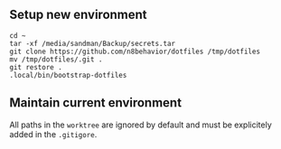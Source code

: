 ## Setup new environment

```
cd ~
tar -xf /media/sandman/Backup/secrets.tar
git clone https://github.com/n8behavior/dotfiles /tmp/dotfiles
mv /tmp/dotfiles/.git .
git restore .
.local/bin/bootstrap-dotfiles
```

## Maintain current environment

All paths in the `worktree` are ignored by default and must be explicitely
added in the `.gitigore`.
